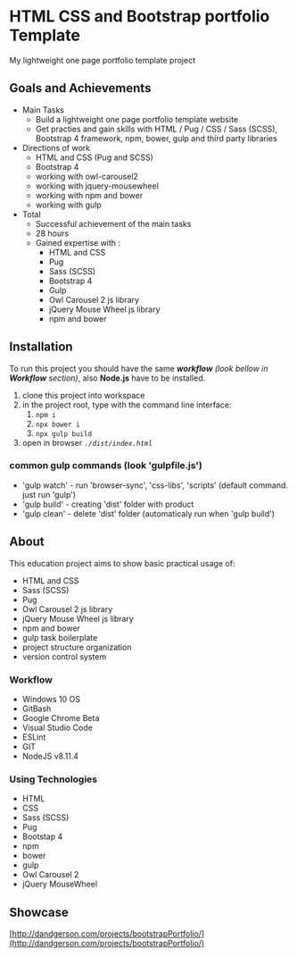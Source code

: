 # HTML CSS and Bootstrap portfolio Template

My lightweight one page portfolio template project

## Goals and Achievements

- Main Tasks
  - Build a lightweight one page portfolio template website
  - Get practies and gain skills with HTML / Pug / CSS / Sass (SCSS), Bootstrap 4 framework, npm, bower, gulp and third party libraries
- Directions of work
  - HTML and CSS (Pug and SCSS)
  - Bootstrap 4
  - working with owl-carousel2
  - working with jquery-mousewheel
  - working with npm and bower
  - working with gulp
- Total
  - Successful achievement of the main tasks
  - 28 hours
  - Gained expertise with :
    - HTML and CSS
    - Pug
    - Sass (SCSS)
    - Bootstrap 4
    - Gulp
    - Owl Carousel 2 js library
    - jQuery Mouse Wheel js library
    - npm and bower

## Installation

To run this project you should have the same **_workflow_** *(look bellow in **Workflow** section)*, also **Node.js** have to be installed.

1. clone this project into workspace
2. in the project root, type with the command line interface:
   1. `npm i`
   2. `npx bower i`
   3. `npx gulp build`
3. open in browser *`./dist/index.html`*

### common gulp commands (look 'gulpfile.js')

- 'gulp watch' - run 'browser-sync', 'css-libs', 'scripts'  (default command. just run 'gulp')
- 'gulp build' - creating 'dist' folder with product
- 'gulp clean' - delete 'dist' folder (automaticaly run when 'gulp build')

## About

This education project aims to show basic practical usage of:

- HTML and CSS
- Sass (SCSS)
- Pug
- Owl Carousel 2 js library
- jQuery Mouse Wheel js library
- npm and bower
- gulp task boilerplate
- project structure organization
- version control system

### Workflow

* Windows 10 OS
* GitBash
* Google Chrome Beta
* Visual Studio Code
* ESLint
* GIT
* NodeJS v8.11.4

### Using Technologies

* HTML
* CSS
* Sass (SCSS)
* Pug
* Bootstap 4
* npm
* bower
* gulp
* Owl Carousel 2
* jQuery MouseWheel

## Showcase

[http://dandgerson.com/projects/bootstrapPortfolio/](http://dandgerson.com/projects/bootstrapPortfolio/)